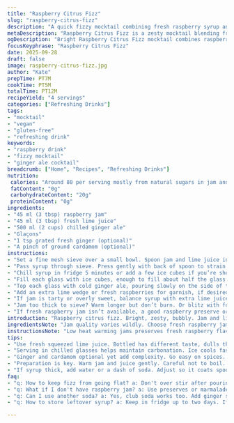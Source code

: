 ```yaml
---
title: "Raspberry Citrus Fizz"
slug: "raspberry-citrus-fizz"
description: "A quick fizzy mocktail combining fresh raspberry syrup and zesty lime juice with sparkling ginger ale. Refreshing and bright, naturally sweetened and dairy-free, gluten-free, nut-free, and vegan. Takes about 12 minutes from start to finish, serving 4 portions. Easy to tweak with common pantry spices or fruit jams for flavor variations."
metaDescription: "Raspberry Citrus Fizz is a zesty mocktail blending fresh raspberry syrup with lime and sparkling ginger ale. Refreshing and vegan."
ogDescription: "Bright Raspberry Citrus Fizz mocktail combines raspberry syrup, lime, and ginger ale for a quick, refreshing drink without alcohol."
focusKeyphrase: "Raspberry Citrus Fizz"
date: 2025-09-28
draft: false
image: raspberry-citrus-fizz.jpg
author: "Kate"
prepTime: PT7M
cookTime: PT5M
totalTime: PT12M
recipeYield: "4 servings"
categories: ["Refreshing Drinks"]
tags:
- "mocktail"
- "vegan"
- "gluten-free"
- "refreshing drink"
keywords:
- "raspberry drink"
- "fizzy mocktail"
- "ginger ale cocktail"
breadcrumb: ["Home", "Recipes", "Refreshing Drinks"]
nutrition: 
 calories: "Around 80 per serving mostly from natural sugars in jam and soda"
 fatContent: "0g"
 carbohydrateContent: "20g"
 proteinContent: "0g"
ingredients:
- "45 ml (3 tbsp) raspberry jam"
- "45 ml (3 tbsp) fresh lime juice"
- "500 ml (2 cups) chilled ginger ale"
- "Glaçons"
- "1 tsp grated fresh ginger (optional)"
- "A pinch of ground cardamom (optional)"
instructions:
- "Set a fine mesh sieve over a small bowl. Spoon jam and lime juice into a small saucepan. Warm gently on low heat about 3 minutes, just warm enough to loosen jam without boiling, stirring so it melts into a loose syrup. The warmth helps dissolve sugar and blend flavors evenly. Watch bubbles closely; no boiling needed."
- "Pass syrup through sieve. Press gently with back of spoon to strain seeds and pulp, leaving a smooth syrup behind. If too thick, add a splash of water or ginger ale to loosen. The syrup should coat the back of a spoon lightly."
- "Chill syrup in fridge 5 minutes or add a few ice cubes if you’re short on time. You want cool syrup when mixing with soda; stops the fizz from dying instantly."
- "Fill each glass with ice cubes, enough to fill about half the glass. Pour about 15 ml (1 tbsp) syrup carefully into each. Add a quarter teaspoon grated fresh ginger and a pinch of cardamom per glass if you want a spicy twist. Stir lightly to combine syrup and spices but don’t overdo it, avoid flattening the bubbles."
- "Top each glass with cold ginger ale, pouring slowly on the side of the glass to preserve carbonation. Stir gently once with a straw or long spoon to mix syrup at the bottom. Don't shake or stir vigorously or fizz dies right away."
- "Add an extra lime wedge or fresh raspberries for garnish, if desired. Two small straws per glass keep things fun. Serve immediately so the bubbles are lively and the scent of lime, raspberry, and ginger is sharp."
- "If jam is tarty or overly sweet, balance syrup with extra lime juice or a pinch of fine salt to cut sweetness. No ginger ale? Use club soda + a splash of ginger syrup or ginger beer, mind the extra sweetness."
- "Jam too thick to sieve? Warm longer but don’t burn. Or blitz with fork before heating to prevent clumps. Avoid letting syrup simmer or stick; bitterness follows."
- "If fresh raspberry jam isn’t available, a good raspberry preserve or marmalade from the fridge shelf works but adjust liquid; preserves can be chunkier."
introduction: "Raspberry citrus fizz. Bright, zesty, bubbly. Jam and lime juice, warmed slightly not boiled, shaken loose into syrup. Strain seeds—gritty bits kill smoothness. Cool down syrup fast; hot syrup ruins bubbles. Glasses packed halfway with ice, syrup spooned in moderate doses. Option: ginger and cardamom for bite; must be subtle. Top off slowly with chilled ginger ale. Gin or vodka? Nope. Just flavor bombs without alcohol. Pour and stir carefully, keep bubbles alive. Garnish with lime wedges, raspberries. Avoid over stirring or warm syrup. Easy swap ginger ale for club soda and a splash ginger syrup. Jam? Fresh or quality store-bought; skip old, thick mixtures or you'll choke your fizz. Keep simple. Listen to fizz pop and bubble up — your best timer."
ingredientsNote: "Jam quality varies wildly. Choose fresh raspberry jam—not overly cooked or thickened too much or sour. Lime juice major player — don’t use bottled if possible; bottled can taste dull or bitter. If you only have bottled, add a touch more syrup for balance. Ginger ale provides sweet spice, subtle heat; classic 7Up won’t cut it here. Cardamom and ginger optional but authentic; fresh grated ginger adds zing that’s lost in syrup. Pinch only — overpowering flavors kill drink balance. No nuts, no dairy, gluten-free, egg-free, vegan friendly by default. Substitutions okay but mind your acid-sweet balance. Frozen jams sometimes scaly or thick; warm slowly and stir to uniform before straining."
instructionsNote: "Low heat warming jams preserves fresh raspberry flavor, prevents caramelized bitterness. Stir while warming so sugar dissolves evenly. Passing through sieve screens out seeds and pulp, crucial for a clean mouthfeel. Press gently; aggressive pressing pushes solids and bitterness. Chill syrup to cold or room temp before mixing; warm syrup kills soda bubbles instantly. Fill glasses with ice fully — plenty of cool mass protects fizz longevity. Spoon measured syrup per glass — 15 ml works well to keep acidity-sweetness in balance without overloading sugar. Add optional spices but sparingly; use fresh ginger finely grated, cardamom ground and minimal. Pour soda slowly over ice and side of glass to prevent foaming over and rapid carbonation loss. Stir once with straw or bar spoon just enough to distribute syrup. Over stirring flattens drink fast. Serve immediately while fizz is lively and aroma sharp. Store leftover syrup chilled max 2 days; reheat gently if thickened."
tips:
- "Use fresh squeezed lime juice. Bottled has different taste, dulls the drink. Watch for bitterness. Balance sweetness with acidity. Fresh ingredients matter."
- "Serving in chilled glasses helps maintain carbonation. Ice cools faster than warm glass. Fill halfway with ice. Slow pour helps bubbles stay lively."
- "Ginger and cardamom optional yet add complexity. Go easy on spices. Pinch of cardamom. Fresh grated ginger adds warmth. Too much can overpower."
- "Preparation is key. Warm jam and juice gently. Careful not to boil. Just enough heat to melt into syrup. Strain well. Avoid gritty texture."
- "If syrup thick, add water or a dash of soda. Adjust so it coats spoon lightly. Thickness matters for fizziness. Too dense, fizzing dies."
faq:
- "q: How to keep fizz from going flat? a: Don't over stir after pouring. Gentle. Too much agitation makes bubbles pop. Chill serving glasses beforehand."
- "q: What if I don't have raspberry jam? a: Use preserves or marmalade. Adjust liquid if chunky. Texture matters. Focus on balancing flavors."
- "q: Can I use another soda? a: Yes, club soda works too. Add ginger syrup for spice. Watch sweetness levels. Balance is critical for good taste."
- "q: How to store leftover syrup? a: Keep in fridge up to two days. If thickens, reheat gently. Use care to maintain consistency. Good practice."

---
```

